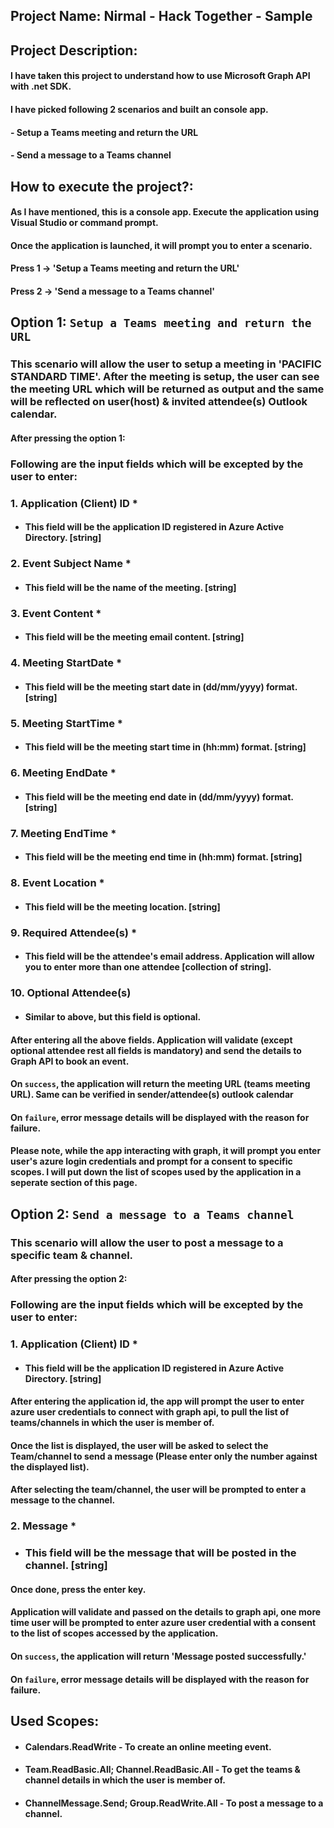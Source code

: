 ## **Project Name:** Nirmal - Hack Together - Sample

## **Project Description:**

#### I have taken this project to understand how to use Microsoft Graph API with .net SDK.
#### I have picked following 2 scenarios and built an console app.

#### - Setup a Teams meeting and return the URL
#### - Send a message to a Teams channel

## **How to execute the project?:**

#### As I have mentioned, this is a console app. Execute the application using Visual Studio or command prompt.

#### Once the application is launched, it will prompt you to enter a scenario.

#### Press 1 -> 'Setup a Teams meeting and return the URL'
#### Press 2 -> 'Send a message to a Teams channel'

## Option 1: `Setup a Teams meeting and return the URL`

### This scenario will allow the user to setup a meeting in 'PACIFIC STANDARD TIME'. After the meeting is setup, the user can see the meeting URL which will be returned as output and the same will be reflected on  user(host) & invited attendee(s) Outlook calendar.

#### After pressing the option 1:

### Following are the input fields which will be excepted by the user to enter:

### 1. Application (Client) ID * 
 - #### This field will be the application ID registered in Azure Active Directory. [string]
### 2. Event Subject Name * 
 - #### This field will be the name of the meeting. [string]
### 3. Event Content * 
 - #### This field will be the meeting email content. [string]
### 4. Meeting StartDate * 
 - #### This field will be the meeting start date in (dd/mm/yyyy) format. [string]
### 5. Meeting StartTime * 
 - #### This field will be the meeting start time in (hh:mm) format. [string]
### 6. Meeting EndDate * 
 - #### This field will be the meeting end date in (dd/mm/yyyy) format. [string]
### 7. Meeting EndTime * 
 - #### This field will be the meeting end time in (hh:mm) format. [string]
### 8. Event Location * 
 - #### This field will be the meeting location. [string]
### 9. Required Attendee(s) * 
 - #### This field will be the attendee's email address. Application will allow you to enter more than one attendee [collection of string].
### 10. Optional Attendee(s)
 - #### Similar to above, but this field is optional.

#### After entering all the above fields. Application will validate (except optional attendee rest all fields is mandatory) and send the details to Graph API to book an event. 
#### On `success`, the application will return the meeting URL (teams meeting URL). Same can be verified in sender/attendee(s) outlook calendar
#### On `failure`, error message details will be displayed with the reason for failure.

#### Please note, while the app interacting with graph, it will prompt you enter user's azure login credentials and prompt for a consent to specific scopes. I will put down the list of scopes used by the application in a seperate section of this page.

## Option 2: `Send a message to a Teams channel`

### This scenario will allow the user to post a message to a specific team & channel.

#### After pressing the option 2:

### Following are the input fields which will be excepted by the user to enter:

### 1. Application (Client) ID * 
 - #### This field will be the application ID registered in Azure Active Directory. [string]

#### After entering the application id, the app will prompt the user to enter azure user credentials to connect with graph api, to pull the list of teams/channels in which the user is member of.
#### Once the list is displayed, the user will be asked to select the Team/channel to send a message (Please enter only the number against the displayed list).

#### After selecting the team/channel, the user will be prompted to enter a message to the channel. 

### 2. Message * 
 - ### This field will be the message that will be posted in the channel. [string]

#### Once done, press the enter key. 

#### Application will validate and passed on the details to graph api, one more time user will be prompted to enter azure user credential with a consent to the list of scopes accessed by the application. 
#### On `success`, the application will return 'Message posted successfully.'
#### On `failure`, error message details will be displayed with the reason for failure.


## Used Scopes:

- #### Calendars.ReadWrite - To create an online meeting event.
- #### Team.ReadBasic.All; Channel.ReadBasic.All - To get the teams & channel details in which the user is member of.
- #### ChannelMessage.Send; Group.ReadWrite.All - To post a message to a channel.